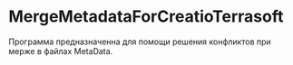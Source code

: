 # MergeMetadataForCreatioTerrasoft

Программа предназначенна для помощи решения конфликтов при мерже в файлах MetaData.
